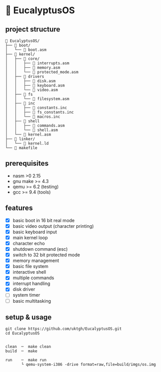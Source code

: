 # 🌿 EucalyptusOS 

## project structure
```
📁 EucalyptusOS/
├── 📁 boot/
│   └── 📄 boot.asm
├── 📁 kernel/
│   ├── 📁 core/
│   │   ├── 📄 interrupts.asm
│   │   ├── 📄 memory.asm
│   │   └── 📄 protected_mode.asm
│   ├── 📁 drivers
│   │   ├── 📄 disk.asm
│   │   ├── 📄 keyboard.asm
│   │   └── 📄 video.asm
│   ├── 📁 fs
│   │   └── 📄 filesystem.asm
│   ├── 📁 inc
│   │   ├── 📄 constants.inc
│   │   ├── 📄 fs_constants.inc
│   │   └── 📄 macros.inc
│   ├── 📁 shell
│   │   ├── 📄 commands.asm
│   │   └── 📄 shell.asm
│   └── 📄 kernel.asm
├── 📁 linker/
│   └── 📄 kernel.ld
└── 📑 makefile
```

## prerequisites
- nasm >0 2.15
- gnu make >= 4.3
- qemu >= 6.2 (testing)
- gcc >= 9.4 (tools) 

## features
- [x] basic boot in 16 bit real mode
- [x] basic video output (character printing)
- [x] basic keyboard input
- [x] main kernel loop
- [x] character echo
- [x] shutdown command (esc)
- [x] switch to 32 bit protected mode
- [x] memory management
- [x] basic file system
- [x] interactive shell
- [x] multiple commands 
- [x] interrupt handling
- [x] disk driver
- [ ] system timer
- [ ] basic multitasking 

## setup & usage
```
git clone https://github.com/uktgh/EucalyptusOS.git
cd EucalyptusOS


clean  ─  make clean
build  ─  make

run    ─  make run
       └ qemu-system-i386 -drive format=raw,file=build/imgs/os.img
```
